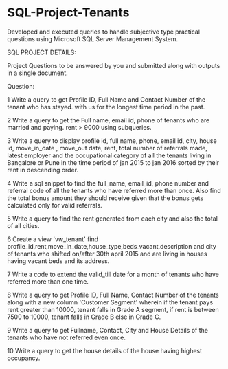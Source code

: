 # SQL-Project-Tenants
Developed and executed queries to handle subjective type practical questions using Microsoft SQL Server Management System.

SQL PROJECT DETAILS:

Project Questions to be answered by you and submitted along with outputs in a single 
document. 
 
Question:
 
1  Write a query to get Profile ID, Full Name and Contact Number of the tenant who has stayed. 
     with us for the longest time period in the past.
 
2  Write a query to get the Full name, email id, phone of tenants who are married and paying. 
     rent > 9000 using subqueries.
 
3  Write a query to display profile id, full name, phone, email id, city, house id, move_in_date , 
    move_out date, rent, total number of referrals made, latest employer and the occupational 
    category of all the tenants living in Bangalore or Pune in the time period of jan 2015 to jan 
    2016 sorted by their rent in descending order.
 
4  Write a sql snippet to find the full_name, email_id, phone number and referral code of all 
    the tenants who have referred more than once. 
   Also find the total bonus amount they should receive given that the bonus gets calculated 
   only for valid referrals. 
 
5  Write a query to find the rent generated from each city and also the total of all cities. 
 
6  Create a view 'vw_tenant' find 
    profile_id,rent,move_in_date,house_type,beds_vacant,description and city of tenants who 
    shifted on/after 30th april 2015 and are living in houses having vacant beds and its address. 
 
7  Write a code to extend the valid_till date for a month of tenants who have referred more 
    than one time.
 
8  Write a query to get Profile ID, Full Name, Contact Number of the tenants along with a new 
    column 'Customer Segment' wherein if the tenant pays rent greater than 10000, tenant falls 
    in Grade A segment, if rent is between 7500 to 10000, tenant falls in Grade B else in Grade C.
 
9  Write a query to get Fullname, Contact, City and House Details of the tenants who have not 
    referred even once.
    
10  Write a query to get the house details of the house having highest occupancy.
